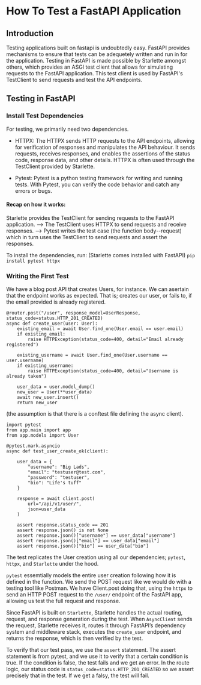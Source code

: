 # How To Test a FastAPI Application

## Introduction
Testing applications built on fastapi is undoubtedly easy. FastAPI provides mechanisms to ensure that tests can be adequetely written and run in for the application. Testing in FastAPI is made possible by Starlette amongst others, which provides an ASGI test client that allows for simulating requests to the FastAPI application. This test client is used by FastAPI's TestClient to send requests and test the API endpoints.

## Testing in FastAPI

### Install Test Dependencies 

For testing, we primarily need two dependencies. 
- HTTPX: The HTTPX sends HTTP requests to the API endpoints, allowing for verification of responses and manipulates the API behaviour. It sends requests, receives responses, and enables the assertions of the status code, response data, and other details. HTTPX is often used through the TestClient provided by Starlette. 

- Pytest: Pytest is a python testing framework for writing and running tests. With Pytest, you can verify the code behavior and catch any errors or bugs.

#### Recap on how it works:
Starlette provides the TestClient for sending requests to the FastAPI application. --> The TestClient uses HTTPX to send requests and receive responses. --> Pytest writes the test case (the function body--request) which in turn uses the TestClient to send requests and assert the responses.

To install the dependencies, run: (Starlette comes installed with FastAPI)
` pip install pytest httpx `

### Writing the First Test
We have a blog post API that creates Users, for instance. We can asertain that the endpoint works as expected. That is; creates our user, or fails to, if the email provided is already registered. 

``` 
@router.post("/user", response_model=UserResponse, status_code=status.HTTP_201_CREATED)
async def create_user(user: User):
    existing_email = await User.find_one(User.email == user.email)
    if existing_email:
        raise HTTPException(status_code=400, detail="Email already registered")

    existing_username = await User.find_one(User.username == user.username)
    if existing_username:
        raise HTTPException(status_code=400, detail="Username is already taken")

    user_data = user.model_dump()
    new_user = User(**user_data)
    await new_user.insert()  
    return new_user 

```
 
(the assumption is that there is a conftest file defining the async client).

```
import pytest
from app.main import app
from app.models import User

@pytest.mark.asyncio
async def test_user_create_ok(client):

    user_data = {
        "username": "Big Lads",
        "email": "testuser@test.com",
        "password": "testuser",
        "bio": "Life's tuff"
    }

    response = await client.post(
        url="/api/v1/user/",
        json=user_data
    )

    assert response.status_code == 201
    assert response.json() is not None
    assert response.json()["username"] == user_data["username"]
    assert response.json()["email"] == user_data["email"]
    assert response.json()["bio"] == user_data["bio"]

```

The test replicates the User creation using all our dependencies; `pytest`, `httpx`, and `Starlette` under the hood. 

`pytest` essemtially models the entire user creation following how it is defined in the function. We send the POST request like we would do with a testing tool like Postman. We have Client.post doing that, using the `httpx` to send an HTTP POST request to the `/user/` endpoint of the FastAPI app, allowing us test the full request and response. 

Since FastAPI is built on `Starlette`, Starlette handles the actual routing, request, and response generation during the test. When `AsyncClient` sends the request, Starlette receives it, routes it through FastAPI’s dependency system and middleware stack, executes the `create_user` endpoint, and returns the response, which is then verified by the test.

To verify that our test pass, we use the `assert` statement. The assert statement is from pytest, and we use it to verify that a certain condition is true. If the condition is false, the test fails and we get an error. In the route logic, our status code is `status_code=status.HTTP_201_CREATED` so we assert precisely that in the test. If we get a falsy, the test will fail. 


